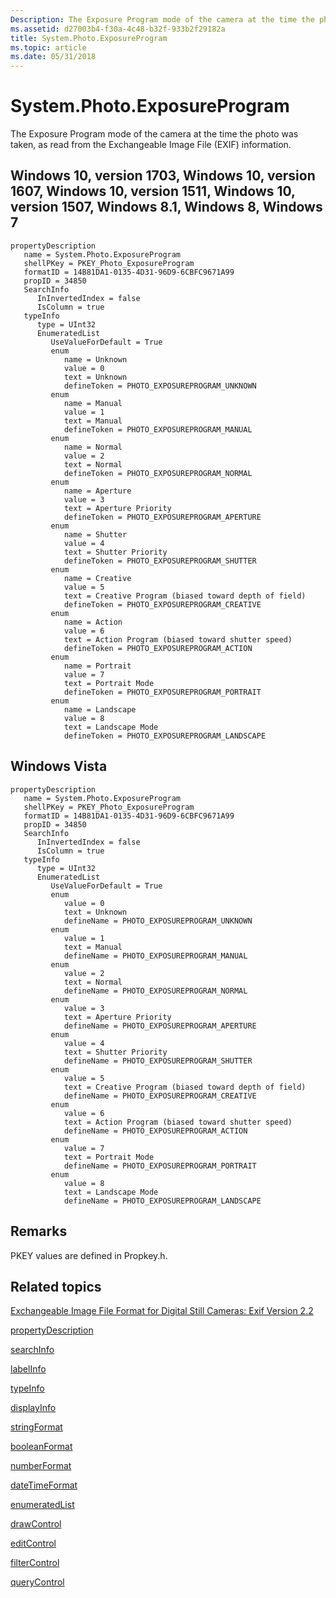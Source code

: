 ```yaml
---
Description: The Exposure Program mode of the camera at the time the photo was taken, as read from the Exchangeable Image File (EXIF) information.
ms.assetid: d27003b4-f30a-4c48-b32f-933b2f29182a
title: System.Photo.ExposureProgram
ms.topic: article
ms.date: 05/31/2018
---
```


# System.Photo.ExposureProgram

The Exposure Program mode of the camera at the time the photo was taken, as read from the Exchangeable Image File (EXIF) information.

## Windows 10, version 1703, Windows 10, version 1607, Windows 10, version 1511, Windows 10, version 1507, Windows 8.1, Windows 8, Windows 7

```
propertyDescription
   name = System.Photo.ExposureProgram
   shellPKey = PKEY_Photo_ExposureProgram
   formatID = 14B81DA1-0135-4D31-96D9-6CBFC9671A99
   propID = 34850
   SearchInfo
      InInvertedIndex = false
      IsColumn = true
   typeInfo
      type = UInt32
      EnumeratedList
         UseValueForDefault = True
         enum
            name = Unknown
            value = 0
            text = Unknown
            defineToken = PHOTO_EXPOSUREPROGRAM_UNKNOWN
         enum
            name = Manual
            value = 1
            text = Manual
            defineToken = PHOTO_EXPOSUREPROGRAM_MANUAL
         enum
            name = Normal
            value = 2
            text = Normal
            defineToken = PHOTO_EXPOSUREPROGRAM_NORMAL
         enum
            name = Aperture
            value = 3
            text = Aperture Priority
            defineToken = PHOTO_EXPOSUREPROGRAM_APERTURE
         enum
            name = Shutter
            value = 4
            text = Shutter Priority
            defineToken = PHOTO_EXPOSUREPROGRAM_SHUTTER
         enum
            name = Creative
            value = 5
            text = Creative Program (biased toward depth of field)
            defineToken = PHOTO_EXPOSUREPROGRAM_CREATIVE
         enum
            name = Action
            value = 6
            text = Action Program (biased toward shutter speed)
            defineToken = PHOTO_EXPOSUREPROGRAM_ACTION
         enum
            name = Portrait
            value = 7
            text = Portrait Mode
            defineToken = PHOTO_EXPOSUREPROGRAM_PORTRAIT
         enum
            name = Landscape
            value = 8
            text = Landscape Mode
            defineToken = PHOTO_EXPOSUREPROGRAM_LANDSCAPE
```

## Windows Vista

```
propertyDescription
   name = System.Photo.ExposureProgram
   shellPKey = PKEY_Photo_ExposureProgram
   formatID = 14B81DA1-0135-4D31-96D9-6CBFC9671A99
   propID = 34850
   SearchInfo
      InInvertedIndex = false
      IsColumn = true
   typeInfo
      type = UInt32
      EnumeratedList
         UseValueForDefault = True
         enum
            value = 0
            text = Unknown
            defineName = PHOTO_EXPOSUREPROGRAM_UNKNOWN
         enum
            value = 1
            text = Manual
            defineName = PHOTO_EXPOSUREPROGRAM_MANUAL
         enum
            value = 2
            text = Normal
            defineName = PHOTO_EXPOSUREPROGRAM_NORMAL
         enum
            value = 3
            text = Aperture Priority
            defineName = PHOTO_EXPOSUREPROGRAM_APERTURE
         enum
            value = 4
            text = Shutter Priority
            defineName = PHOTO_EXPOSUREPROGRAM_SHUTTER
         enum
            value = 5
            text = Creative Program (biased toward depth of field)
            defineName = PHOTO_EXPOSUREPROGRAM_CREATIVE
         enum
            value = 6
            text = Action Program (biased toward shutter speed)
            defineName = PHOTO_EXPOSUREPROGRAM_ACTION
         enum
            value = 7
            text = Portrait Mode
            defineName = PHOTO_EXPOSUREPROGRAM_PORTRAIT
         enum
            value = 8
            text = Landscape Mode
            defineName = PHOTO_EXPOSUREPROGRAM_LANDSCAPE
```

## Remarks

PKEY values are defined in Propkey.h.

## Related topics

<dl> <dt>

[Exchangeable Image File Format for Digital Still Cameras: Exif Version 2.2](https://www.exif.org/Exif2-2.PDF)
</dt> <dt>

[propertyDescription](./propdesc-schema-propertydescription.md)
</dt> <dt>

[searchInfo](./propdesc-schema-searchinfo.md)
</dt> <dt>

[labelInfo](./propdesc-schema-labelinfo.md)
</dt> <dt>

[typeInfo](./propdesc-schema-typeinfo.md)
</dt> <dt>

[displayInfo](./propdesc-schema-displayinfo.md)
</dt> <dt>

[stringFormat](./propdesc-schema-stringformat.md)
</dt> <dt>

[booleanFormat](./propdesc-schema-booleanformat.md)
</dt> <dt>

[numberFormat](./propdesc-schema-numberformat.md)
</dt> <dt>

[dateTimeFormat](./propdesc-schema-datetimeformat.md)
</dt> <dt>

[enumeratedList](./propdesc-schema-enumeratedlist.md)
</dt> <dt>

[drawControl](./propdesc-schema-drawcontrol.md)
</dt> <dt>

[editControl](./propdesc-schema-editcontrol.md)
</dt> <dt>

[filterControl](./propdesc-schema-filtercontrol.md)
</dt> <dt>

[queryControl](./propdesc-schema-querycontrol.md)
</dt> </dl>

 

 